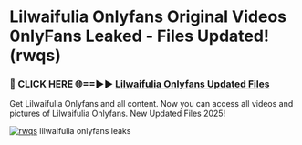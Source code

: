 # Lilwaifulia Onlyfans Original Videos 0nlyFans Leaked - Files Updated! (rwqs)

<h3>🔴 CLICK HERE 🌐==►► <a href="https://best4dudes.click/HH4t6V" rel="nofollow">Lilwaifulia Onlyfans Updated Files</a></h3>

Get Lilwaifulia Onlyfans and all content. Now you can access all videos and pictures of Lilwaifulia Onlyfans. New Updated Files 2025!

[![rwqs](https://github.com/user-attachments/assets/8c521d6e-e6e3-4a75-9320-d58ab9d79d5b)](https://best4dudes.click/HH4t6V)
lilwaifulia onlyfans leaks